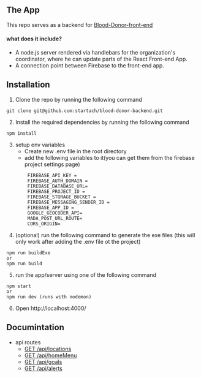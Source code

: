 ## The App

This repo serves as a backend for [Blood-Donor-front-end](https://github.com/startach/blood-donor-frontend)

#### what does it include? 

- A node.js server rendered via handlebars for the organization's coordinator, where he can update parts of the React Front-end App.
- A connection point between Firebase to the front-end app.

## Installation 

1. Clone the repo by running the following command
```
git clone git@github.com:startach/blood-donor-backend.git
```
2. Install the required dependencies by running the following command
 ```
 npm install
 ```
3. setup env variables
    - Create new .env file in the root directory
    - add the following variables to it(you can get them from the firebase project settings page)
        ```
         FIREBASE_API_KEY = 
         FIREBASE_AUTH_DOMAIN = 
         FIREBASE_DATABASE_URL= 
         FIREBASE_PROJECT_ID =
         FIREBASE_STORAGE_BUCKET =
         FIREBASE_MESSAGING_SENDER_ID =
         FIREBASE_APP_ID =
         GOOGLE_GEOCODER_API=
         MADA_POST_URL_ROUTE=
         CORS_ORIGIN= 
        ```
 4. (optional) run the following command to generate the exe files (this will only work after adding the .env file ot the project)
 ```
 npm run buildExe
or
 npm run build 
 ```
 
 5. run the app/server using one of the following command
```
npm start
or
npm run dev (runs with nodemon)
```
6. Open http://localhost:4000/ 


## Documintation 
- api routes
    - [GET /api/locations
](https://github.com/startach/blood-donor-backend/issues/1)
    - [GET /api/homeMenu
](https://github.com/startach/blood-donor-backend/issues/13)
    - [GET /api/goals
](https://github.com/startach/blood-donor-backend/issues/14)
    - [GET /api/alerts
](https://github.com/startach/blood-donor-backend/issues/12)
